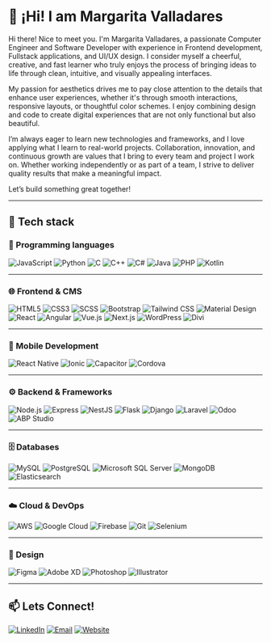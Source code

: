 # 👋 ¡Hi! I am Margarita Valladares

Hi there! Nice to meet you. I'm Margarita Valladares, a passionate Computer Engineer and Software Developer with experience in Frontend development, Fullstack applications, and UI/UX design. I consider myself a cheerful, creative, and fast learner who truly enjoys the process of bringing ideas to life through clean, intuitive, and visually appealing interfaces.

My passion for aesthetics drives me to pay close attention to the details that enhance user experiences, whether it's through smooth interactions, responsive layouts, or thoughtful color schemes. I enjoy combining design and code to create digital experiences that are not only functional but also beautiful.

I’m always eager to learn new technologies and frameworks, and I love applying what I learn to real-world projects. Collaboration, innovation, and continuous growth are values that I bring to every team and project I work on. Whether working independently or as part of a team, I strive to deliver quality results that make a meaningful impact.

Let’s build something great together!


---

## 🚀 Tech stack

### 🧠 Programming languages
![JavaScript](https://img.shields.io/badge/JavaScript-F7DF1E?logo=javascript&logoColor=black)
![Python](https://img.shields.io/badge/Python-3776AB?logo=python&logoColor=white)
![C](https://img.shields.io/badge/C-A8B9CC?logo=c&logoColor=black)
![C++](https://img.shields.io/badge/C++-00599C?logo=c%2B%2B&logoColor=white)
![C#](https://img.shields.io/badge/C%23-239120?logo=c-sharp&logoColor=white)
![Java](https://img.shields.io/badge/Java-007396?logo=java&logoColor=white)
![PHP](https://img.shields.io/badge/PHP-777BB4?logo=php&logoColor=white)
![Kotlin](https://img.shields.io/badge/Kotlin-7F52FF?logo=kotlin&logoColor=white)

---

### 🌐 Frontend & CMS
![HTML5](https://img.shields.io/badge/HTML5-E34F26?logo=html5&logoColor=white)
![CSS3](https://img.shields.io/badge/CSS3-1572B6?logo=css3&logoColor=white)
![SCSS](https://img.shields.io/badge/SCSS-CC6699?logo=sass&logoColor=white)
![Bootstrap](https://img.shields.io/badge/Bootstrap-7952B3?logo=bootstrap&logoColor=white)
![Tailwind CSS](https://img.shields.io/badge/Tailwind_CSS-38B2AC?logo=tailwind-css&logoColor=white)
![Material Design](https://img.shields.io/badge/Material_Design-757575?logo=material-design&logoColor=white)
![React](https://img.shields.io/badge/React-61DAFB?logo=react&logoColor=black)
![Angular](https://img.shields.io/badge/Angular-DD0031?logo=angular&logoColor=white)
![Vue.js](https://img.shields.io/badge/Vue.js-4FC08D?logo=vue.js&logoColor=white)
![Next.js](https://img.shields.io/badge/Next.js-000000?logo=next.js&logoColor=white)
![WordPress](https://img.shields.io/badge/WordPress-21759B?logo=wordpress&logoColor=white)
![Divi](https://img.shields.io/badge/Divi-5522FF?logo=wordpress&logoColor=white)

---

### 📱 Mobile Development
![React Native](https://img.shields.io/badge/React_Native-61DAFB?logo=react&logoColor=black)
![Ionic](https://img.shields.io/badge/Ionic-3880FF?logo=ionic&logoColor=white)
![Capacitor](https://img.shields.io/badge/Capacitor-119EFF?logo=capacitor&logoColor=white)
![Cordova](https://img.shields.io/badge/Cordova-E8E8E8?logo=apache-cordova&logoColor=black)

---

### ⚙️ Backend & Frameworks
![Node.js](https://img.shields.io/badge/Node.js-339933?logo=node.js&logoColor=white)
![Express](https://img.shields.io/badge/Express-000000?logo=express&logoColor=white)
![NestJS](https://img.shields.io/badge/NestJS-E0234E?logo=nestjs&logoColor=white)
![Flask](https://img.shields.io/badge/Flask-000000?logo=flask&logoColor=white)
![Django](https://img.shields.io/badge/Django-092E20?logo=django&logoColor=white)
![Laravel](https://img.shields.io/badge/Laravel-FF2D20?logo=laravel&logoColor=white)
![Odoo](https://img.shields.io/badge/Odoo-714B67?logo=odoo&logoColor=white)
![ABP Studio](https://img.shields.io/badge/ABP_Studio-1C1C1C?logo=.net&logoColor=white)


---

### 🗄️ Databases
![MySQL](https://img.shields.io/badge/MySQL-4479A1?logo=mysql&logoColor=white)
![PostgreSQL](https://img.shields.io/badge/PostgreSQL-336791?logo=postgresql&logoColor=white)
![Microsoft SQL Server](https://img.shields.io/badge/MSQL-CC2927?logo=microsoft-sql-server&logoColor=white)
![MongoDB](https://img.shields.io/badge/MongoDB-47A248?logo=mongodb&logoColor=white)
![Elasticsearch](https://img.shields.io/badge/Elasticsearch-005571?logo=elasticsearch&logoColor=white)

---

### ☁️ Cloud & DevOps
![AWS](https://img.shields.io/badge/AWS-232F3E?logo=amazon-aws&logoColor=white)
![Google Cloud](https://img.shields.io/badge/Google_Cloud-4285F4?logo=google-cloud&logoColor=white)
![Firebase](https://img.shields.io/badge/Firebase-FFCA28?logo=firebase&logoColor=black)
![Git](https://img.shields.io/badge/Git-F05032?logo=git&logoColor=white)
![Selenium](https://img.shields.io/badge/Selenium-43B02A?logo=selenium&logoColor=white)

---

### 🎨 Design
![Figma](https://img.shields.io/badge/Figma-F24E1E?logo=figma&logoColor=white)
![Adobe XD](https://img.shields.io/badge/Adobe_XD-FF61F6?logo=adobe-xd&logoColor=white)
![Photoshop](https://img.shields.io/badge/Photoshop-31A8FF?logo=adobe-photoshop&logoColor=white)
![Illustrator](https://img.shields.io/badge/Illustrator-FF9A00?logo=adobe-illustrator&logoColor=white)

---

## 📫 Lets Connect!
[![LinkedIn](https://img.shields.io/badge/LinkedIn-0A66C2?logo=linkedin&logoColor=white)](https://linkedin.com/in/mvalladaresmembreno)
[![Email](https://img.shields.io/badge/Email-EA4335?logo=gmail&logoColor=white)](mailto:mcvm2101@gmail.com)
[![Website](https://img.shields.io/badge/Website-margaritavalladares.com-blue?style=flat&logo=google-chrome)]([https://margaritavalladares.com](https://mcvm2101.wixsite.com/portfolio-mcvm))


<!--
**mvalladaresmembreno/mvalladaresmembreno** is a ✨ _special_ ✨ repository because its `README.md` (this file) appears on your GitHub profile.

Here are some ideas to get you started:

- 🔭 I’m currently working on ...
- 🌱 I’m currently learning ...
- 👯 I’m looking to collaborate on ...
- 🤔 I’m looking for help with ...
- 💬 Ask me about ...
- 📫 How to reach me: ...
- 😄 Pronouns: ...
- ⚡ Fun fact: ...
-->
